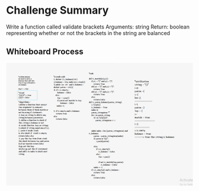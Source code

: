 # Challenge Summary

<!-- Description of the challenge -->

Write a function called validate brackets
Arguments: string
Return: boolean
representing whether or not the brackets in the string are balanced

## Whiteboard Process

<img src ='./code13.PNG' />
<!-- Embedded whiteboard image -->

